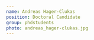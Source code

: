 ```yaml
---
name: Andreas Hager-Clukas
position: Doctoral Candidate
group: phdstudents
photo: andreas_hager-clukas.jpg
---
```


